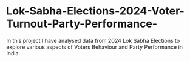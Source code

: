 # Lok-Sabha-Elections-2024-Voter-Turnout-Party-Performance-
In this project I have analysed data from 2024 Lok Sabha Elections to explore various aspects of Voters Behaviour and Party Performance in India.
